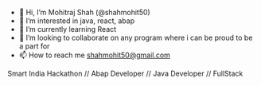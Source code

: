 - 👋 Hi, I’m Mohitraj Shah (@shahmohit50)
- 👀 I’m interested in java, react, abap
- 🌱 I’m currently learning React
- 💞️ I’m looking to collaborate on any program where i can be proud to be a part for
- 📫 How to reach me shahmohit50@gmail.com

Smart India Hackathon // Abap Developer // Java Developer // FullStack  


<!---
shahmohit50/shahmohit50 is a ✨ special ✨ repository because its `README.md` (this file) appears on your GitHub profile.
You can click the Preview link to take a look at your changes.
--->
